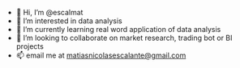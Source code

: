 - 👋 Hi, I’m @escalmat
- 👀 I’m interested in data analysis 
- 🌱 I’m currently learning real word application of data analysis
- 💞️ I’m looking to collaborate on market research, trading bot or BI projects
- 📫 email me at matiasnicolasescalante@gmail.com

<!---
escalmat/escalmat is a ✨ special ✨ repository because its `README.md` (this file) appears on your GitHub profile.
You can click the Preview link to take a look at your changes.
--->

